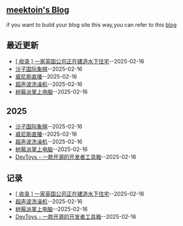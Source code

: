 ## [meektoin's Blog](https://meektion.github.io/Issue_Blog/)
if you want to build your blog site this way,you can refer to this [blog](https://meektion.github.io/Issue_Blog/2025/02/16/8_About/)

## 最近更新
- [[ 收录 ] 一家英国公司正在建造水下住宅](https://github.com/meektion/Issue_Blog/issues/15)--2025-02-16
- [沙子国际象棋](https://github.com/meektion/Issue_Blog/issues/14)--2025-02-16
- [威尼斯直播](https://github.com/meektion/Issue_Blog/issues/12)--2025-02-16
- [超声波洗澡机](https://github.com/meektion/Issue_Blog/issues/11)--2025-02-16
- [树莓派掌上电脑](https://github.com/meektion/Issue_Blog/issues/10)--2025-02-16
## 2025
- [沙子国际象棋](https://github.com/meektion/Issue_Blog/issues/14)--2025-02-16
- [威尼斯直播](https://github.com/meektion/Issue_Blog/issues/12)--2025-02-16
- [超声波洗澡机](https://github.com/meektion/Issue_Blog/issues/11)--2025-02-16
- [树莓派掌上电脑](https://github.com/meektion/Issue_Blog/issues/10)--2025-02-16
- [DevToys - 一款开源的开发者工具箱](https://github.com/meektion/Issue_Blog/issues/9)--2025-02-16
## 记录
- [[ 收录 ] 一家英国公司正在建造水下住宅](https://github.com/meektion/Issue_Blog/issues/15)--2025-02-16
- [超声波洗澡机](https://github.com/meektion/Issue_Blog/issues/11)--2025-02-16
- [树莓派掌上电脑](https://github.com/meektion/Issue_Blog/issues/10)--2025-02-16
- [DevToys - 一款开源的开发者工具箱](https://github.com/meektion/Issue_Blog/issues/9)--2025-02-16
